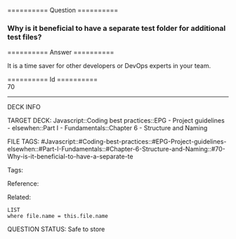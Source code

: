 ========== Question ==========  

### Why is it beneficial to have a separate test folder for additional test files?  

========== Answer ==========  

It is a time saver for other developers or DevOps experts in your team.

========== Id ==========  
70

---

DECK INFO

TARGET DECK: Javascript::Coding best practices::EPG - Project guidelines - elsewhen::Part I - Fundamentals::Chapter 6 - Structure and Naming

FILE TAGS: #Javascript::#Coding-best-practices::#EPG-Project-guidelines-elsewhen::#Part-I-Fundamentals::#Chapter-6-Structure-and-Naming::#70-Why-is-it-beneficial-to-have-a-separate-te

Tags:

Reference:

Related:

```dataview
LIST
where file.name = this.file.name
````
QUESTION STATUS: Safe to store
